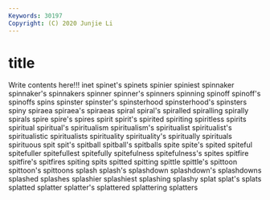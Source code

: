 ```yaml
---
Keywords: 30197
Copyright: (C) 2020 Junjie Li
---
```


# title

Write contents here!!!
inet 
spinet's 
spinets 
spinier 
spiniest 
spinnaker 
spinnaker's
spinnakers 
spinner 
spinner's 
spinners 
spinning 
spinoff 
spinoff's 
spinoffs 
spins 
spinster
spinster's 
spinsterhood 
spinsterhood's 
spinsters 
spiny 
spiraea 
spiraea's 
spiraeas 
spiral 
spiral's
spiralled 
spiralling 
spirally 
spirals 
spire 
spire's 
spires 
spirit 
spirit's 
spirited
spiriting 
spiritless 
spirits 
spiritual 
spiritual's 
spiritualism 
spiritualism's 
spiritualist 
spiritualist's 
spiritualistic
spiritualists 
spirituality 
spirituality's 
spiritually 
spirituals 
spirituous 
spit 
spit's 
spitball 
spitball's
spitballs 
spite 
spite's 
spited 
spiteful 
spitefuller 
spitefullest 
spitefully 
spitefulness 
spitefulness's
spites 
spitfire 
spitfire's 
spitfires 
spiting 
spits 
spitted 
spitting 
spittle 
spittle's
spittoon 
spittoon's 
spittoons 
splash 
splash's 
splashdown 
splashdown's 
splashdowns 
splashed 
splashes
splashier 
splashiest 
splashing 
splashy 
splat 
splat's 
splats 
splatted 
splatter 
splatter's
splattered 
splattering 
splatters 
